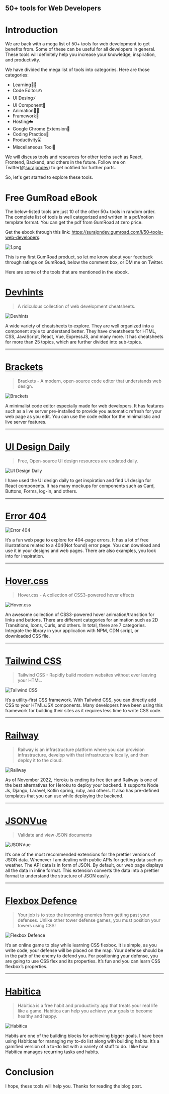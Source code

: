## 50+ tools for Web Developers

# Introduction

We are back with a mega list of 50+ tools for web development to get benefits from. Some of these can be useful for all developers in general. These tools will definitely help you increase your knowledge, inspiration, and productivity.

We have divided the mega list of tools into categories. Here are those categories: 
- Learning🧑‍💻
- Code Editor✍️
- UI Desing⚡
- UI Component🚀
- Animation🏃‍♂️
- Framework🏢
- Hosting☁️
- Google Chrome Extension🔗
- Coding Practice🧭
- Productivity⌛
- Miscellaneous Tool🔎

We will discuss tools and resources for other techs such as React, Frontend, Backend, and others in the future. Follow me on Twitter([@surajondev](https://twitter.com/surajondev)) to get notified for further parts. 

So, let's get started to explore these tools.

# Free GumRoad eBook

The below-listed tools are just 10 of the other 50+ tools in random order. The complete list of tools is well categorized and written in a pdf/notion template format. You can get the pdf from GumRoad at zero price. 

Get the ebook through this link: https://surajondev.gumroad.com/l/50-tools-web-developers. 


![1.png](https://cdn.hashnode.com/res/hashnode/image/upload/v1663069848043/edRRF1hIkV.png)

This is my first GumRoad product, so let me know about your feedback through ratings on GumRoad, below the comment box, or DM me on Twitter. 

Here are some of the tools that are mentioned in the ebook.

# [Devhints](https://devhints.io/)

> A ridiculous collection of web development cheatsheets.

![Devhints](https://cdn.hashnode.com/res/hashnode/image/upload/v1663069850648/dJE9282gy.png)

A wide variety of cheatsheets to explore. They are well organized into a component style to understand better. They have cheatsheets for HTML, CSS, JavaScript, React, Vue, ExpressJS, and many more. It has cheatsheets for more than 25 topics, which are further divided into sub-topics.

---

# [Brackets](https://brackets.io/)

> Brackets - A modern, open-source code editor that understands web design.

![Brackets](https://cdn.hashnode.com/res/hashnode/image/upload/v1663069853652/Rq7gBQTvU.png)

A minimalist code editor especially made for web developers. It has features such as a live server pre-installed to provide you automatic refresh for your web page as you edit. You can use the code editor for the minimalistic and live server features.

---

# [UI Design Daily](https://uidesigndaily.com/)

> Free, Open-source UI design resources are updated daily.

![UI Design Daily](https://cdn.hashnode.com/res/hashnode/image/upload/v1663069855801/TP2qfD6MX.png)

I have used the UI design daily to get inspiration and find UI design for React components. It has many mockups for components such as Card, Buttons, Forms, log-in, and others.

---

# [Error 404](https://error404.fun/)

![Error 404](https://cdn.hashnode.com/res/hashnode/image/upload/v1663069857886/LfG-D2Z4v.png)

It’s a fun web page to explore for 404-page errors. It has a lot of free illustrations related to a 404(Not found) error page. You can download and use it in your designs and web pages. There are also examples, you look into for inspiration.

---

# [Hover.css](https://ianlunn.github.io/Hover/)

> Hover.css - A collection of CSS3-powered hover effects

![Hover.css](https://cdn.hashnode.com/res/hashnode/image/upload/v1663069859529/wQVBdm43s.png)

An awesome collection of CSS3-powered hover animation/transition for links and buttons. There are different categories for animation such as 2D Transitions, Icons, Curls, and others. In total, there are 7 categories. Integrate the library in your application with NPM, CDN script, or downloaded CSS file. 

---

# [Tailwind CSS](https://tailwindcss.com/)

> Tailwind CSS - Rapidly build modern websites without ever leaving your HTML.

![Tailwind CSS](https://cdn.hashnode.com/res/hashnode/image/upload/v1663069861205/oC6UNLgQK.png)

It’s a utility-first CSS framework. With Tailwind CSS, you can directly add CSS to your HTML/JSX components. Many developers have been using this framework for building their sites as it requires less time to write CSS code. 

---

# [Railway](https://railway.app/)

> Railway is an infrastructure platform where you can provision infrastructure, develop with that infrastructure locally, and then deploy it to the cloud.

![Railway](https://cdn.hashnode.com/res/hashnode/image/upload/v1663069863306/E2n0pQ0-B.png)

As of November 2022, Heroku is ending its free tier and Railway is one of the best alternatives for Heroku to deploy your backend. It supports Node Js, Django, Laravel, Kotlin spring, ruby, and others. It also has pre-defined templates that you can use while deploying the backend.

---

# [JSONVue](https://chrome.google.com/webstore/detail/jsonvue/chklaanhfefbnpoihckbnefhakgolnmc)

> Validate and view JSON documents

![JSONVue](https://cdn.hashnode.com/res/hashnode/image/upload/v1663069864898/r7278XrYi.png)

It’s one of the most recommended extensions for the prettier versions of JSON data. Whenever I am dealing with public APIs for getting data such as weather. The API data is in form of JSON. By default, our web page displays all the data in inline format. This extension converts the data into a prettier format to understand the structure of JSON easily.

---

# [Flexbox Defence](http://www.flexboxdefense.com/)

> Your job is to stop the incoming enemies from getting past your defenses. Unlike other tower defense games, you must position your towers using CSS!

![Flexbox Defence](https://cdn.hashnode.com/res/hashnode/image/upload/v1663069867085/mWM9W73iP.png)

It’s an online game to play while learning CSS flexbox. It is simple, as you write code, your defense will be placed on the map. Your defense should be in the path of the enemy to defend you. For positioning your defense, you are going to use CSS flex and its properties. It’s fun and you can learn CSS flexbox’s properties.

---

# [Habitica](https://habitica.com/)

> Habitica is a free habit and productivity app that treats your real life like a game. Habitica can help you achieve your goals to become healthy and happy.

![Habitica](https://cdn.hashnode.com/res/hashnode/image/upload/v1663069868555/U1pfGGfmX.png)

Habits are one of the building blocks for achieving bigger goals. I have been using Habiticas for managing my to-do list along with building habits. It’s a gamified version of a to-do list with a variety of stuff to do. I like how Habitica manages recurring tasks and habits.

# Conclusion
 
I hope, these tools will help you. Thanks for reading the blog post.